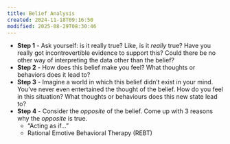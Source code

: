 ```yaml
---
title: Belief Analysis
created: 2024-11-18T09:16:50
modified: 2025-08-29T08:30:46
---
```


* **Step 1** - Ask yourself: is it really true? Like, is it _really_ true? Have you really got incontrovertible evidence to support this? Could there be no other way of interpreting the data other than the belief?
* **Step 2** - How does this belief make you feel? What thoughts or behaviors does it lead to?
* **Step 3** - Imagine a world in which this belief didn’t exist in your mind. You’ve never even entertained the thought of the belief. How do you feel in this situation? What thoughts or behaviours does this new state lead to?
* **Step 4** - Consider the _opposite_ of the belief. Come up with 3 reasons why the _opposite_ is true.
	* “Acting as if…”
	* Rational Emotive Behavioral Therapy (REBT)
